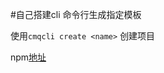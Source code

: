 #自己搭建cli 命令行生成指定模板 

使用`cmqcli create <name>` 创建项目 

npm[地址](https://www.npmjs.com/package/cmq_cli)
